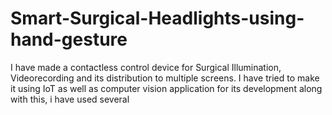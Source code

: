 # Smart-Surgical-Headlights-using-hand-gesture
I have made a contactless control device for Surgical Illumination, Videorecording and its distribution to multiple screens. I have tried to make it using IoT as well as computer vision application for its development along with this, i have used several
